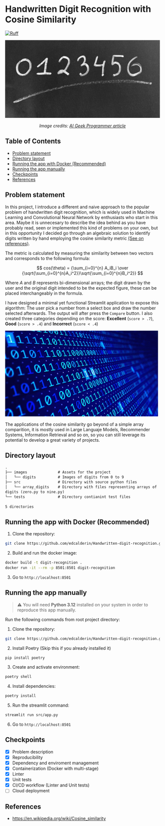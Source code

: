 # Handwritten Digit Recognition with Cosine Similarity

[![Ruff](https://img.shields.io/endpoint?url=https://raw.githubusercontent.com/astral-sh/ruff/main/assets/badge/v2.json)](https://github.com/astral-sh/ruff)

![Cover image](./images/cover.jpg)
*<p align="center">Image credits: <a href='https://aigeekprogrammer.com/keras-python-mnist-handwritten-digit-recognition/'>AI Geek Programmer article</a></p>*

## Table of Contents

* [Problem statement](#problem-statement)
* [Directory layout](#directory-layout)
* [Running the app with Docker (Recommended)](#running-the-app-with-docker-recommended)
* [Running the app manually](#running-the-app-manually)
* [Checkpoints](#checkpoints)
* [References](#references)

## Problem statement

In this project, I introduce a different and naive approach to the popular problem of handwritten digit recognition, which is widely used in Machine Learning and Convolutional Neural Network by enthusiasts who start in this area. Maybe it is unnecesary to describe the idea behind as you have probably read, seen or implemented this kind of problems on your own, but in this opportunity I decided go through an algebraic solution to identify digits written by hand employing the cosine similarity metric [(See on references)](#references). 

The metric is calculated by measuring the similarity between two vectors and corresponds to the following formula:

$$ cos(\theta) = {\sum_{i=0}^{n} A_iB_i \over  {\sqrt{\sum_{i=0}^{n}A_i^2}}\sqrt{\sum_{i=0}^{n}B_i^2}} $$

Where *A* and *B* represents bi-dimensional arrays; the digit drawn by the user and the original digit intended to be the expected figure, these can be placed interchangeably in the formula.

I have designed a minimal yet functional Streamlit application to expose this algorithm: The user pick a number from a select box and draw the number selected afterwards. The output will after press the `Compare` button. I also created three categories depending on the score: **Excellent** (`score > .7`), **Good** (`score > .4`) and **Incorrect** (`score < .4`) 

![Alt text](./images/code_gif.gif)

The applications of the cosine similarity go beyond of a simple array comparition, it is mostly used in Large Languaje Models, Recommender Systems, Information Retrieval and so on, so you can still leverage its potential to develop a great variety of projects.

## Directory layout

```
.
├── images              # Assets for the project
│   └── digits          # Images of digits from 0 to 9
├── src                 # Directory with source python files
│   └── array_digits    # Directory with files representing arrays of digits (zero.py to nine.py)
└── tests               # Directory contianint test files

5 directories
```

## Running the app with Docker (Recommended)

1. Clone the repository:
```bash
git clone https://github.com/edcalderin/Handwritten-digit-recognition.git
```
2. Build and run the docker image:
```bash
docker build -t digit-recognition .
docker run -it --rm -p 8501:8501 digit-recognition
```

3. Go to `http://localhost:8501`

## Running the app manually

> :warning: You will need **Python 3.12** installed on your system in order to reproduce this app manually.

Run the following commands from root project directory:

1. Clone the repository:
```bash
git clone https://github.com/edcalderin/Handwritten-digit-recognition.git
```
2. Install Poetry (Skip this if you already installed it)
```bash
pip install poetry
```
3. Create and activate environment:
```bash
poetry shell
```
4. Install dependencies:
```bash
poetry install
```
5. Run the streamlit command:
```bash
streamlit run src/app.py
```
6. Go to `http://localhost:8501`

## Checkpoints

- [x] Problem description
- [x] Reproducibility
- [x] Dependency and enviroment management
- [x] Containerization (Docker with multi-stage)
- [x] Linter
- [x] Unit tests
- [x] CI/CD workflow (Linter and Unit tests)
- [ ] Cloud deployment

## References

* https://en.wikipedia.org/wiki/Cosine_similarity